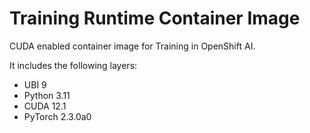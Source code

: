 # Training Runtime Container Image

CUDA enabled container image for Training in OpenShift AI.

It includes the following layers:
* UBI 9
* Python 3.11
* CUDA 12.1
* PyTorch 2.3.0a0